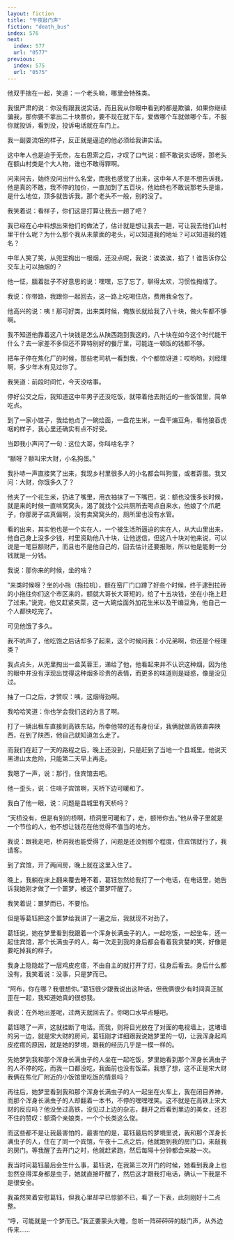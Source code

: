 ```yaml
---
layout: fiction
title: "午夜敲门声"
fiction: "death_bus"
index: 576
next:
  index: 577
  url: "0577"
previous:
  index: 575
  url: "0575"
---
```

他双手揣在一起，笑道：一个老头嘛，哪里会特殊类。

我很严肃的说：你没有跟我说实话，而且我从你眼中看到的都是欺骗，如果你继续骗我，那你要不拿出二十块票价，要不现在就下车，爱做哪个车就做哪个车，不服你就投诉，看到没，投诉电话就在车门上。

我一副耍流氓的样子，反正就是逼迫的他必须给我讲实话。

这中年人也是迫于无奈，左右思索之后，才叹了口气说：额不敢说实话呀，那老头在额山村类是个大人物，谁也不敢得罪啊。

问来问去，始终没问出什么名堂，而我也感觉了出来，这中年人不是不想告诉我，他是真的不敢，我不停的加价，一直加到了五百块，他始终也不敢说那老头是谁，是什么地位，顶多就告诉我，那个老头不一般，别的没了。

我笑着说：看样子，你们这是打算让我去一趟了吧？

我已经在心中料想出来他们的做法了，估计就是想让我去一趟，可让我去他们山村里干什么呢？为什么那个我从未蒙面的老头，可以知道我的地址？可以知道我的姓名？

中年人笑了笑，从兜里掏出一根烟，还没点呢，我说：诶诶诶，掐了！谁告诉你公交车上可以抽烟的？

他一怔，腼着肚子不好意思的说：嘿嘿，忘了忘了，聊得太欢，习惯性掏烟了。

我说：你带路，我跟你一起回去，这一路上吃喝住店，费用我全包了。

他高兴的说：咦！那可好类，出来类时候，俺族长就给我了八十块，做火车都不够啊。

我不知道他靠着这八十块钱是怎么从陕西跑到我这的，八十块在如今这个时代能干什么？去一家差不多但还不算特别好的餐厅里，可能连一顿饭的钱都不够。

把车子停在焦化厂的时候，那些老司机一看到我，个个都惊讶道：哎哟哟，刘经理啊，多少年木有见过你了。

我笑道：前段时间忙，今天没啥事。

停好公交之后，我知道这中年男子还没吃饭，就带着他去附近的一些饭馆里，简单吃点。

到了一家小馆子，我给他点了一碗烩面，一盘花生米，一盘干煸豆角，看他狼吞虎咽的样子，我心里还确实有点不好受。

当即我小声问了一句：这位大哥，你叫啥名字？

“额呀？额叫宋大财，小名狗蛋。”

我扑哧一声直接笑了出来，我现乡村里很多人的小名都会叫狗蛋，或者孬蛋。我又问：大财，你饿多久了？

他夹了一个花生米，扔进了嘴里，用衣袖抹了一下嘴巴，说：额也没饿多长时候，就是来的时候一直啃窝窝头，渴了就找个公共厕所去喝点自来水，他娘了个爪耙子，你那房子店真偏啊，没有卖窝窝头的，厕所里也没有水管。

看的出来，其实他也是一个实在人，一个被生活所逼迫的实在人，从大山里出来，他自己身上没多少钱，村里资助他八十块，让他送信，但这八十块对他来说，可以说是一笔巨额财产，而且也不是他自己的，回去估计还要报账，所以他是能剩一分钱就是一分钱。

我说：那你来的时候，坐的啥？

“来类时候呀？坐的小拖（拖拉机），额在窑厂门口蹲了好些个时候，终于逮到拉砖的小拖往你们这个市区来的，额就大哥长大哥短的，给了十五块钱，坐在小拖上赶了过来。”说完，他又赶紧夹菜，这一大碗烩面外加花生米以及干煸豆角，他自己一个人都快吃完了。

可见他饿了多久。

我不吭声了，他吃饱之后话却多了起来，这个时候问我：小兄弟啊，你还是个经理类？

我点点头，从兜里掏出一盒芙蓉王，递给了他，他看起来并不认识这种烟，因为他的眼中并没有浮现出觉得这种烟多珍贵的表情，而更多的味道则是疑惑，像是没见过。

抽了一口之后，才赞叹：咦，这烟得劲啊。

我哈哈笑道：你也学会我们这的方言了啊。

打了一辆出租车直接到高铁东站，所幸他带的还有身份证，我俩就做高铁直奔陕西，在到了陕西，他自己就知道怎么走了。

而我们在赶了一天的路程之后，晚上还没到，只是赶到了当地一个县城里。他说天黑进山太危险，只能第二天早上再走。

我嗯了一声，说：那行，住宾馆去吧。

他一歪头，说：住啥子宾馆啊，天桥下边可暖和了。

我白了他一眼，说：问题是县城里有天桥吗？

“天桥没有，但是有别的桥啊，桥洞里可暖和了，走，额带你去。”他从骨子里就是一个节俭的人，他不想让钱花在他觉得不值当的地方。

我说：跟我走吧，桥洞我也能受得了，问题是还没到那个程度，住宾馆就行了，我请客。

到了宾馆，开了两间房，晚上就在这里入住了。

晚上，我躺在床上翻来覆去睡不着，葛钰忽然给我打了一个电话，在电话里，她告诉我她刚才做了一个噩梦，被这个噩梦吓醒了。

我笑着说：噩梦而已，不要怕。

但是等葛钰把这个噩梦给我讲了一遍之后，我就现不对劲了。

葛钰说，她在梦里看到我跟着一个浑身长满虫子的人，一起吃饭，一起坐车，还一起住宾馆，那个长满虫子的人，每一次走到我的身后都会看着我贪婪的笑，好像是要吃掉我的样子。

我身上隐隐起了一层鸡皮疙瘩，不由自主的就打开了灯，往身后看去。身后什么都没有，我笑着说：没事，只是梦而已。

“阿布，你在哪？我很想你。”葛钰很少跟我说出这种话，但我俩很少有时间真正腻歪在一起，我知道她真的很想我。

我说：在外地出差呢，过两天就回去了。你喝口水早点睡吧。

葛钰嗯了一声，这就挂断了电话。而我，则将目光放在了对面的电视墙上，这堵墙的另一边，就是宋大财的房间，葛钰刚才详细跟我说她梦里的一切，让我浑身起鸡皮疙瘩的原因，就是她的梦境，跟我的经历几乎是一模一样的。

先她梦到我和那个浑身长满虫子的人坐在一起吃饭，梦里她看到那个浑身长满虫子的人不停的吃，而我一口都没吃，我面前也没有饭菜。我想了想，这不正是宋大财我俩在焦化厂附近的小饭馆里吃饭的情景吗？

再往后，她梦里看到我和那个浑身长满虫子的人一起坐在火车上，我在闭目养神，而那个浑身长满虫子的人却翻着一本书，不停的嘿嘿嘿笑。这不就是在高铁上宋大财的反应吗？他没坐过高铁，没见过上边的杂志，翻开之后看到里边的美女，还忍不住的赞叹：额滴个亲娘类，一个个长类这么俊。

而这些都不是让我最害怕的，最害怕的是，葛钰最后的梦境里说，我和那个浑身长满虫子的人，住在了同一个宾馆，午夜十二点之后，他就跑到我的房门口，来敲我的房门。等我醒了去开门之时，他就赶紧跑，然后每隔十分钟都会来敲一次。

我当时问葛钰最后会生什么事，葛钰说，在我第三次开门的时候，她看到我身上也忽然变得浑身都是虫子，她就直接吓醒了，然后这才跟我打电话，确认一下我是不是很安全。

我虽然笑着安慰葛钰，但我心里却早已惊颤不已，看了一下表，此刻刚好十二点整。

“呼，可能就是一个梦而已。”我正要蒙头大睡，忽听一阵砰砰砰的敲门声，从外边传来……